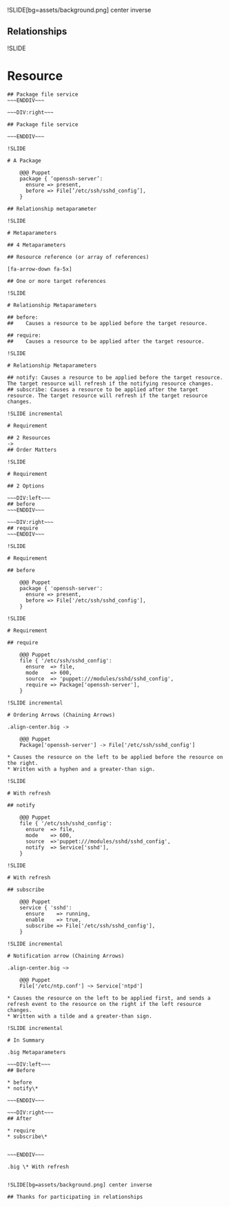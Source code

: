 !SLIDE[bg=assets/background.png] center inverse

## Relationships

!SLIDE

# Resource

~~~DIV:left~~~
## Package file service
~~~ENDDIV~~~

~~~DIV:right~~~

## Package file service

~~~ENDDIV~~~

!SLIDE

# A Package

    @@@ Puppet
    package { ‘openssh-server’:
      ensure => present,
      before => File[’/etc/ssh/sshd_config’],
    }

## Relationship metaparameter

!SLIDE

# Metaparameters

## 4 Metaparameters

## Resource reference (or array of references)

[fa-arrow-down fa-5x]

## One or more target references

!SLIDE

# Relationship Metaparameters

## before: 
##    Causes a resource to be applied before the target resource.

## require: 
##    Causes a resource to be applied after the target resource.

!SLIDE

# Relationship Metaparameters

## notify: Causes a resource to be applied before the target resource. The target resource will refresh if the notifying resource changes.
## subscribe: Causes a resource to be applied after the target resource. The target resource will refresh if the target resource changes.

!SLIDE incremental

# Requirement

## 2 Resources
->
## Order Matters

!SLIDE

# Requirement

## 2 Options

~~~DIV:left~~~
## before
~~~ENDDIV~~~

~~~DIV:right~~~
## require
~~~ENDDIV~~~

!SLIDE

# Requirement

## before

    @@@ Puppet
    package { 'openssh-server':
      ensure => present,
      before => File['/etc/ssh/sshd_config'],
    }

!SLIDE

# Requirement

## require

    @@@ Puppet
    file { '/etc/ssh/sshd_config':
      ensure  => file,
      mode    => 600,
      source  => 'puppet:///modules/sshd/sshd_config',
      require => Package['openssh-server'],
    }

!SLIDE incremental

# Ordering Arrows (Chaining Arrows)

.align-center.big ->

    @@@ Puppet
    Package['openssh-server'] -> File['/etc/ssh/sshd_config']

* Causes the resource on the left to be applied before the resource on the right.
* Written with a hyphen and a greater-than sign.

!SLIDE

# With refresh

## notify

    @@@ Puppet
    file { '/etc/ssh/sshd_config':
      ensure  => file,
      mode    => 600,
      source  =>'puppet:///modules/sshd/sshd_config',
      notify  => Service['sshd'],
    }

!SLIDE

# With refresh

## subscribe

    @@@ Puppet
    service { 'sshd':
      ensure    => running,
      enable    => true,
      subscribe => File['/etc/ssh/sshd_config'],
    }

!SLIDE incremental

# Notification arrow (Chaining Arrows)

.align-center.big ~>

    @@@ Puppet
    File['/etc/ntp.conf'] ~> Service['ntpd']

* Causes the resource on the left to be applied first, and sends a refresh event to the resource on the right if the left resource changes.
* Written with a tilde and a greater-than sign.

!SLIDE incremental

# In Summary

.big Metaparameters

~~~DIV:left~~~
## Before

* before
* notify\*

~~~ENDDIV~~~

~~~DIV:right~~~
## After

* require
* subscribe\*


~~~ENDDIV~~~

.big \* With refresh


!SLIDE[bg=assets/background.png] center inverse

## Thanks for participating in relationships
